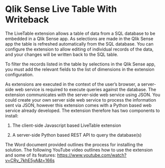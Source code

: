 # Qlik Sense Live Table With Writeback

The LiveTable extension allows a table of data from a SQL database to be embedded in a Qlik Sense app. As selections are made in the Qlik Sense app the table is refreshed automatically from the SQL database. You can configure the extension to allow editing of individual records of the data, and your changes will be written back to the SQL table.

To filter the records listed in the table by selections in the Qlik Sense app, you must add the relevant fields to the list of dimensions in the extension configuration. 

As extensions are executed in the context of the user’s browser, a server-side web service is required to execute queries against the database. The extension communicates with the server-side web service using JSON. You could create your own server side web service to process the information sent via JSON, however this extension comes with a Python based web service already developed. The extension therefore has two components to install:

1.	The client-side Javascript based LiveTable extension

2.	A server-side Python based REST API to query the database(s)

The Word document provided outlines the process for installing the solution. The following YouTube video outlines how to use the extension and some of its features: https://www.youtube.com/watch?v=CRy_7khE5yA&t=166s

